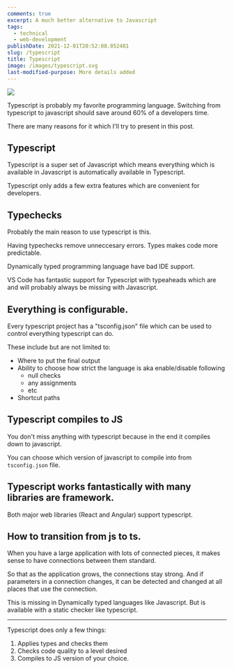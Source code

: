 ```yaml
---
comments: true
excerpt: A much better alternative to Javascript
tags:
  - technical
  - web-development
publishDate: 2021-12-01T20:52:08.052481
slug: /typescript
title: Typescript
image: /images/typescript.svg
last-modified-purpose: More details added
---
```


![](/images/typescript.svg)

Typescript is probably my favorite programming language. Switching from typescript to javascript should save around 60% of a developers time.

There are many reasons for it which I'll try to present in this post.

## Typescript

Typescript is a super set of Javascript which means everything which is available in Javascript is automatically available in Typescript.

Typescript only adds a few extra features which are convenient for developers.

## Typechecks

Probably the main reason to use typescript is this.

Having typechecks remove unneccesary errors. Types makes code more predictable.

Dynamically typed programming language have bad IDE support.

VS Code has fantastic support for Typescript with typeaheads which are and will probably always be missing with Javascript.

## Everything is configurable.

Every typescript project has a "tsconfig.json" file which can be used to control everything typescript can do.

These include but are not limited to:

- Where to put the final output
- Ability to choose how strict the language is aka enable/disable following
  - null checks
  - any assignments
  - etc
- Shortcut paths

## Typescript compiles to JS

You don't miss anything with typescript because in the end it compiles down to javascript.

You can choose which version of javascript to compile into from `tsconfig.json` file.

## Typescript works fantastically with many libraries are framework.

Both major web libraries (React and Angular) support typescript.

## How to transition from js to ts.

When you have a large application with lots of connected pieces, it makes sense to have connections between them standard.

So that as the application grows, the connections stay strong. And if parameters in a connection changes, it can be detected and changed at all places that use the connection.

This is missing in Dynamically typed languages like Javascript. But is available with a static checker like typescript.

---

Typescript does only a few things:

1. Applies types and checks them
2. Checks code quality to a level desired
3. Compiles to JS version of your choice.
